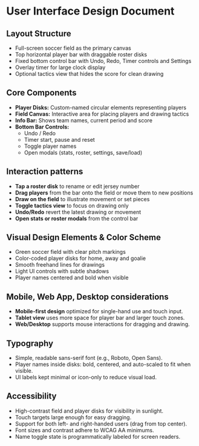 # User Interface Design Document

## Layout Structure
- Full-screen soccer field as the primary canvas
- Top horizontal player bar with draggable roster disks
- Fixed bottom control bar with Undo, Redo, Timer controls and Settings
- Overlay timer for large clock display
- Optional tactics view that hides the score for clean drawing

## Core Components
- **Player Disks:** Custom-named circular elements representing players
- **Field Canvas:** Interactive area for placing players and drawing tactics
- **Info Bar:** Shows team names, current period and score
- **Bottom Bar Controls:**
  - Undo / Redo
  - Timer start, pause and reset
  - Toggle player names
  - Open modals (stats, roster, settings, save/load)

## Interaction patterns
- **Tap a roster disk** to rename or edit jersey number
- **Drag players** from the bar onto the field or move them to new positions
- **Draw on the field** to illustrate movement or set pieces
- **Toggle tactics view** to focus on drawing only
- **Undo/Redo** revert the latest drawing or movement
- **Open stats or roster modals** from the control bar

## Visual Design Elements & Color Scheme
- Green soccer field with clear pitch markings
- Color-coded player disks for home, away and goalie
- Smooth freehand lines for drawings
- Light UI controls with subtle shadows
- Player names centered and bold when visible

## Mobile, Web App, Desktop considerations
- **Mobile-first design** optimized for single-hand use and touch input.
- **Tablet view** uses more space for player bar and larger touch zones.
- **Web/Desktop** supports mouse interactions for dragging and drawing.

## Typography
- Simple, readable sans-serif font (e.g., Roboto, Open Sans).
- Player names inside disks: bold, centered, and auto-scaled to fit when visible.
- UI labels kept minimal or icon-only to reduce visual load.

## Accessibility
- High-contrast field and player disks for visibility in sunlight.
- Touch targets large enough for easy dragging.
- Support for both left- and right-handed users (drag from top center).
- Font sizes and contrast adhere to WCAG AA minimums.
- Name toggle state is programmatically labeled for screen readers.

